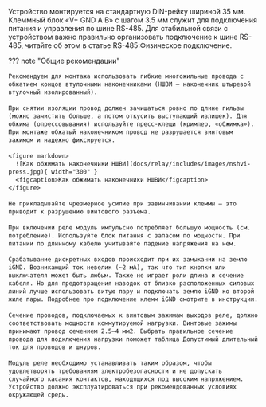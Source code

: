 Устройство монтируется на стандартную DIN-рейку шириной 35 мм. Клеммный блок «V+ GND A B» с шагом 3.5 мм служит для подключения питания и управления по шине RS-485. Для стабильной связи с устройством важно правильно организовать подключение к шине RS-485, читайте об этом в статье RS-485:Физическое подключение.

??? note "Общие рекомендации"

    Рекомендуем для монтажа использовать гибкие многожильные провода с обжатием концов втулочными наконечниками (НШВИ — наконечник штыревой втулочный изолированный).

    При снятии изоляции провод должен зачищаться ровно по длине гильзы (можно зачистить больше, а потом откусить выступающий излишек). Для обжима (опрессовывания) используйте пресс-клещи (кримпер, «обжимка»). При монтаже обжатый наконечником провод не разрушается винтовым зажимом и надежно фиксируется.

    <figure markdown>
      ![Как обжимать наконечники НШВИ](docs/relay/includes/images/nshvi-press.jpg){ width="300" }
      <figcaption>Как обжимать наконечники НШВИ</figcaption>
    </figure>

    Не прикладывайте чрезмерное усилие при завинчивании клеммы — это приводит к разрушению винтового разъема.

    При включении реле модуль импульсно потребляет большую мощность (см. потребление). Используйте блок питания с запасом по мощности. При питании по длинному кабелю учитывайте падение напряжения на нем.

    Срабатывание дискретных входов происходит при их замыкании на землю iGND. Возникающий ток невелик (~2 мА), так что тип кнопки или выключателя может быть любым. Также не играет роли длина и сечение кабеля. Но для предотвращения наводок от близко расположенных силовых линий лучше использовать витую пару и подключать землю iGND ко второй жиле пары. Подробнее про подключение клемм iGND смотрите в инструкции.

    Сечение проводов, подключаемых к винтовым зажимам выходов реле, должно соответствовать мощности коммутируемой нагрузки. Винтовые зажимы принимают провод сечением 2.5–4 мм2. Выбрать правильное сечение провода для подключения нагрузки поможет таблица Допустимый длительный ток для проводов и шнуров.

    Модуль реле необходимо устанавливать таким образом, чтобы удовлетворять требованиям электробезопасности и не допускать случайного касания контактов, находящихся под высоким напряжением. Устройство должно эксплуатироваться при рекомендованных условиях окружающей среды.
